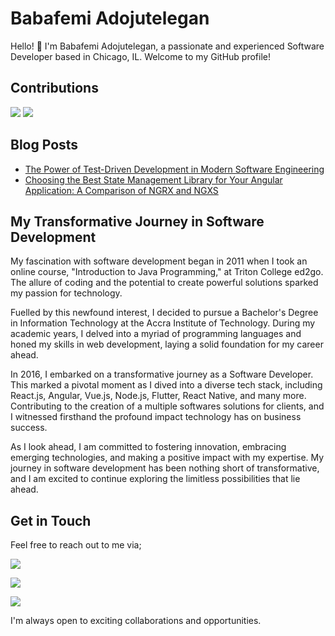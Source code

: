 # Babafemi Adojutelegan

<!-- ![Header](https://github.com/phemmyadot/phemmyadot/blob/main/header.jpeg) -->

Hello! 👋 I'm Babafemi Adojutelegan, a passionate and experienced Software Developer based in Chicago, IL. Welcome to my GitHub profile!


<!---## GitHub Stats

![Your GitHub Stats](https://github-readme-stats.vercel.app/api?username=phemmyadot&show_icons=true&theme=radical)

[![Top Langs](https://github-readme-stats.vercel.app/api/top-langs/?username=phemmyadot&layout=compact&theme=radical)](https://github.com/anuraghazra/github-readme-stats) --->

## Contributions

<img src="https://github-profile-summary-cards.vercel.app/api/cards/profile-details?username=phemmyadot&theme=tokyonight" />

<img src="https://github-profile-trophy.vercel.app/?username=phemmyadot&theme=tokyonight" />

<!---![Your GitHub Contributions](https://github-readme-streak-stats.herokuapp.com/?user=phemmyadot&theme=radical) --->

<!-- ## Visitors

![Profile Views](https://komarev.com/ghpvc/?username=phemmyadot&color=blueviolet) -->

## Blog Posts

<!-- BLOG-POST-LIST:START -->
- [The Power of Test-Driven Development in Modern Software Engineering](https://babafemi-adojutelegan.hashnode.dev/the-power-of-test-driven-development-in-modern-software-engineering)
- [Choosing the Best State Management Library for Your Angular Application: A Comparison of NGRX and NGXS](https://babafemi-adojutelegan.hashnode.dev/ngrx-vs-ngxs-state-management-angular)
<!-- BLOG-POST-LIST:END -->

## My Transformative Journey in Software Development

My fascination with software development began in 2011 when I took an online course, "Introduction to Java Programming," at Triton College ed2go. The allure of coding and the potential to create powerful solutions sparked my passion for technology.

Fuelled by this newfound interest, I decided to pursue a Bachelor's Degree in Information Technology at the Accra Institute of Technology. During my academic years, I delved into a myriad of programming languages and honed my skills in web development, laying a solid foundation for my career ahead.

In 2016, I embarked on a transformative journey as a Software Developer. This marked a pivotal moment as I dived into a diverse tech stack, including React.js, Angular, Vue.js, Node.js, Flutter, React Native, and many more. Contributing to the creation of a multiple softwares solutions for clients, and I witnessed firsthand the profound impact technology has on business success.

As I look ahead, I am committed to fostering innovation, embracing emerging technologies, and making a positive impact with my expertise. My journey in software development has been nothing short of transformative, and I am excited to continue exploring the limitless possibilities that lie ahead.

## Get in Touch

Feel free to reach out to me via;

[<img src="https://img.shields.io/badge/website-000000?style=for-the-badge&logo=About.me&logoColor=white"/>](https://babafemicodes.dev)

[<img src="https://img.shields.io/badge/Gmail-D14836?style=for-the-badge&logo=gmail&logoColor=white" />](mailto:babafemiadojutelegan@gmail.com)

[<img src="https://img.shields.io/badge/LinkedIn-0077B5?style=for-the-badge&logo=linkedin&logoColor=white" />](https://www.linkedin.com/in/phemmyadot)

I'm always open to exciting collaborations and opportunities.

